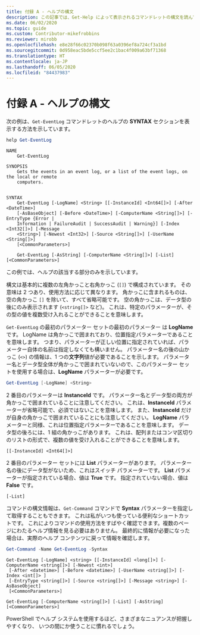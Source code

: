 ```yaml
---
title: 付録 A - ヘルプの構文
description: この記事では、Get-Help によって表示されるコマンドレットの構文を読んで理解する方法について説明します。
ms.date: 06/02/2020
ms.topic: guide
ms.custom: Contributor-mikefrobbins
ms.reviewer: mirobb
ms.openlocfilehash: e8e28f66c02370b098f63a0396ef8a724cf3a1bd
ms.sourcegitcommit: 0d958eac5bde5ccf5ee2c1bac4f009a63bf71368
ms.translationtype: HT
ms.contentlocale: ja-JP
ms.lasthandoff: 06/05/2020
ms.locfileid: "84437983"
---
```

# <a name="appendix-a---help-syntax"></a>付録 A - ヘルプの構文

次の例は、`Get-EventLog` コマンドレットのヘルプの **SYNTAX** セクションを表示する方法を示しています。

```powershell
help Get-EventLog
```

```Output
NAME
    Get-EventLog

SYNOPSIS
    Gets the events in an event log, or a list of the event logs, on the local or remote
    computers.


SYNTAX
    Get-EventLog [-LogName] <String> [[-InstanceId] <Int64[]>] [-After <DateTime>]
    [-AsBaseObject] [-Before <DateTime>] [-ComputerName <String[]>] [-EntryType {Error |
    Information | FailureAudit | SuccessAudit | Warning}] [-Index <Int32[]>] [-Message
    <String>] [-Newest <Int32>] [-Source <String[]>] [-UserName <String[]>]
    [<CommonParameters>]

    Get-EventLog [-AsString] [-ComputerName <String[]>] [-List] [<CommonParameters>]
```

この例では、ヘルプの該当する部分のみを示しています。

構文は基本的に複数の左角かっこと右角かっこ (`[]`) で構成されています。 その意味は 2 つあり、使用方法に応じて異なります。 角かっこに含まれるものは、空の角かっこ `[]` を除いて、すべて省略可能です。 空の角かっこは、データ型の後にのみ表示されます (`<string[]>` など)。 これは、特定のパラメーターが、その型の値を複数受け入れることができることを意味します。

`Get-EventLog` の最初のパラメーター セットの最初のパラメーター は **LogName** です。 LogName は角かっこで囲まれており、位置指定パラメーターであることを意味します。 つまり、パラメーターが正しい位置に指定されていれば、パラメーター自体の名前は指定しなくても構いません。 パラメーター名の後の山かっこ (`<>`) の情報は、1 つの**文字列**値が必要であることを示します。 パラメーター名とデータ型全体が角かっこで囲まれていないので、このパラメーター セットを使用する場合は、**LogName** パラメーターが必要です。

```powershell
Get-EventLog [-LogName] <String>
```

2 番目のパラメーターは **InstanceId** です。 パラメーター名とデータ型の両方が角かっこで囲まれていることに注意してください。 これは、**InstanceId** パラメーターが省略可能で、必須ではないことを意味します。 また、**InstanceId** だけが自身の角かっこで囲まれていることにも注意してください。 **LogName** パラメーターと同様、これは位置指定パラメーターであることを意味します。 データ型の後ろには、1 組の角かっこがあります。 これは、配列またはコンマ区切りのリストの形式で、複数の値を受け入れることができることを意味します。

```
[[-InstanceId] <Int64[]>]
```

2 番目のパラメーター セットには **List** パラメーターがあります。 パラメーター名の後にデータ型がないため、これはスイッチ パラメーターです。 **List** パラメーターが指定されている場合、値は **True** です。 指定されていない場合、値は **False** です。

```
[-List]
```

コマンドの構文情報は、`Get-Command` コマンドで **Syntax** パラメーターを指定して取得することもできます。 これは私がいつも使っている便利なショートカットです。 これによりコマンドの使用方法をすばやく確認できます。複数のページにわたるヘルプ情報を見る必要はありません。 最終的に情報が必要になった場合は、実際のヘルプ コンテンツに戻って情報を確認します。

```powershell
Get-Command -Name Get-EventLog -Syntax
```

```Output
Get-EventLog [-LogName] <string> [[-InstanceId] <long[]>] [-ComputerName <string[]>] [-Newest <int>]
 [-After <datetime>] [-Before <datetime>] [-UserName <string[]>] [-Index <int[]> ]
 [-EntryType <string[]>] [-Source <string[]>] [-Message <string>] [-AsBaseObject]
 [<CommonParameters>]

Get-EventLog [-ComputerName <string[]>] [-List] [-AsString] [<CommonParameters>]
```

PowerShell でヘルプ システムを使用するほど、さまざまなニュアンスが把握しやすくなり、 いつの間にか使うことに慣れるでしょう。

